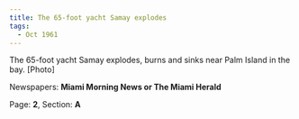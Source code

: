 ```yaml
---  
title: The 65-foot yacht Samay explodes  
tags:  
  - Oct 1961  
---  
```

  
The 65-foot yacht Samay explodes, burns and sinks near Palm Island in the bay. [Photo]  
  
Newspapers: **Miami Morning News or The Miami Herald**  
  
Page: **2**, Section: **A** 
